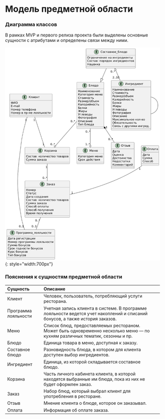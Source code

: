 # Модель предметной области

### Диаграмма классов

В рамках MVP и первого релиза проекта были выделены основные сущности с атрибутами и определены связи между ними.

![](../img/class_diagram.png){: style="width:700px"}

### Пояснения к сущностям предметной области


| **Сущность**         | **Описание**                                                                                                                  |     |
| :------------------- | :---------------------------------------------------------------------------------------------------------------------------- | --- |
| Клиент               | Человек, пользователь, потребляющий услуги ресторана.                                                                         |     |
| Программа лояльности | Учетная запись клиента в системе. В программе лояльности ведется учет накоплений и списаний бонусов, а также история заказов. |     |
| Меню                 | Список блюд, предоставляемых рестораном. Может быть одновременно несколько меню — по кухням различных тематик, сезонны и пр.  |     |
| Блюдо                | Единица товара в меню, доступная к заказу.                                                                                    |     |
| Составное блюдо      | Разновидность блюда, в котором для клиента доступен выбор ингредиентов.                                                       |     |
| Ингредиент           | Единица, из которой складывается составное блюдо.                                                                             |     |
| Корзина              | Часть личного кабинета клиента, в которой находятся выбранные им блюда, пока из них не будет оформлен заказ.                  |     |
| Заказ                | Набор блюд, который выбрал клиент для употребления в ресторане.                                                               |     |
| Отзыв                | Мнение клиента о блюде, которое он заказывал.                                                                                 |     |
| Оплата               | Информация об оплате заказа.                                                                                                  |     |


	
	
	
	
	
	
	
	
	